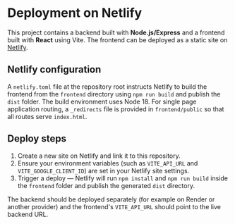 # Deployment on Netlify

This project contains a backend built with **Node.js/Express** and a frontend built with **React** using Vite. The frontend can be deployed as a static site on [Netlify](https://www.netlify.com/).

## Netlify configuration

A `netlify.toml` file at the repository root instructs Netlify to build the frontend from the `frontend` directory using `npm run build` and publish the `dist` folder. The build environment uses Node 18. For single page application routing, a `_redirects` file is provided in `frontend/public` so that all routes serve `index.html`.

## Deploy steps

1. Create a new site on Netlify and link it to this repository.
2. Ensure your environment variables (such as `VITE_API_URL` and `VITE_GOOGLE_CLIENT_ID`) are set in your Netlify site settings.
3. Trigger a deploy &mdash; Netlify will run `npm install` and `npm run build` inside the `frontend` folder and publish the generated `dist` directory.

The backend should be deployed separately (for example on Render or another provider) and the frontend's `VITE_API_URL` should point to the live backend URL.

